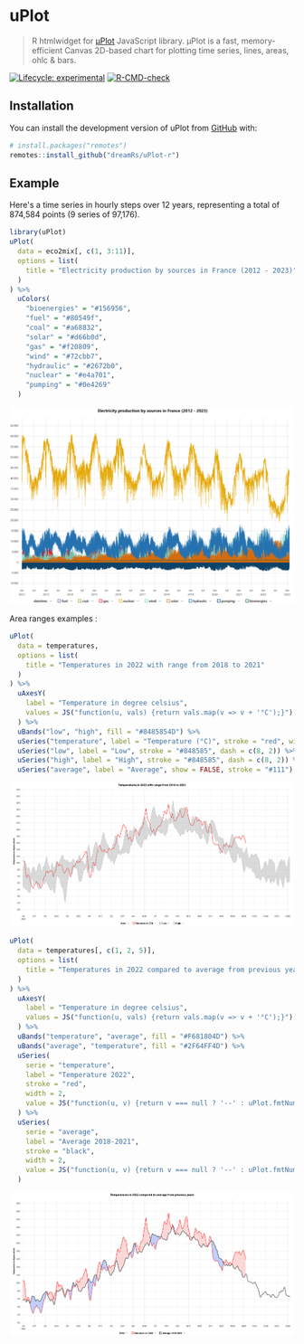 
# uPlot

> R htmlwidget for [µPlot](https://github.com/leeoniya/uPlot) JavaScript library. μPlot is a fast, memory-efficient Canvas 2D-based chart for plotting time series, lines, areas, ohlc & bars.

<!-- badges: start -->
[![Lifecycle: experimental](https://img.shields.io/badge/lifecycle-experimental-orange.svg)](https://lifecycle.r-lib.org/articles/stages.html#experimental)
[![R-CMD-check](https://github.com/dreamRs/uPlot-r/actions/workflows/R-CMD-check.yaml/badge.svg)](https://github.com/dreamRs/uPlot-r/actions/workflows/R-CMD-check.yaml)
<!-- badges: end -->


## Installation

You can install the development version of uPlot from [GitHub](https://github.com/dreamRs/uPlot-r) with:

```r
# install.packages("remotes")
remotes::install_github("dreamRs/uPlot-r")
```

## Example

Here's a time series in hourly steps over 12 years, representing a total of 874,584 points (9 series of 97,176).

```r
library(uPlot)
uPlot(
  data = eco2mix[, c(1, 3:11)],
  options = list(
    title = "Electricity production by sources in France (2012 - 2023)"
  )
) %>% 
  uColors(
    "bioenergies" = "#156956",
    "fuel" = "#80549f",
    "coal" = "#a68832",
    "solar" = "#d66b0d",
    "gas" = "#f20809",
    "wind" = "#72cbb7",
    "hydraulic" = "#2672b0",
    "nuclear" = "#e4a701",
    "pumping" = "#0e4269"
  )
```
![uPlot example](man/figures/uplot.png)



Area ranges examples :

```r
uPlot(
  data = temperatures,
  options = list(
    title = "Temperatures in 2022 with range from 2018 to 2021"
  )
) %>% 
  uAxesY(
    label = "Temperature in degree celsius",
    values = JS("function(u, vals) {return vals.map(v => v + '°C');}")
  ) %>% 
  uBands("low", "high", fill = "#8485854D") %>% 
  uSeries("temperature", label = "Temperature (°C)", stroke = "red", width = 2) %>% 
  uSeries("low", label = "Low", stroke = "#848585", dash = c(8, 2)) %>% 
  uSeries("high", label = "High", stroke = "#848585", dash = c(8, 2)) %>% 
  uSeries("average", label = "Average", show = FALSE, stroke = "#111")
```

![temperature 1 example](man/figures/temperature1.png)


```r
uPlot(
  data = temperatures[, c(1, 2, 5)],
  options = list(
    title = "Temperatures in 2022 compared to average from previous years"
  )
) %>% 
  uAxesY(
    label = "Temperature in degree celsius",
    values = JS("function(u, vals) {return vals.map(v => v + '°C');}")
  ) %>% 
  uBands("temperature", "average", fill = "#F681804D") %>%
  uBands("average", "temperature", fill = "#2F64FF4D") %>% 
  uSeries(
    serie = "temperature",
    label = "Temperature 2022", 
    stroke = "red", 
    width = 2,
    value = JS("function(u, v) {return v === null ? '--' : uPlot.fmtNum(v) + '°C';}")
  ) %>% 
  uSeries(
    serie = "average",
    label = "Average 2018-2021",
    stroke = "black",
    width = 2,
    value = JS("function(u, v) {return v === null ? '--' : uPlot.fmtNum(v) + '°C';}")
  )
```

![temperature 2 example](man/figures/temperature2.png)

